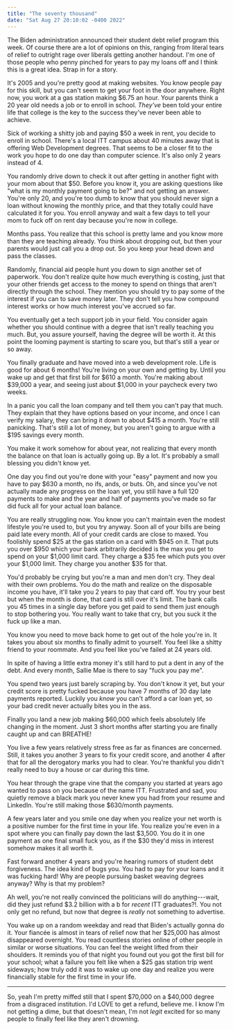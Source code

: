 ```yaml
---
title: "The seventy thousand"
date: "Sat Aug 27 20:10:02 -0400 2022"
---
```


The Biden administration announced their student debt relief program this
week. Of course there are a lot of opinions on this, ranging from literal
tears of relief to outright rage over liberals getting another handout. I'm
one of those people who penny pinched for years to pay my loans off and I
think this is a great idea. Strap in for a story.

It's 2005 and you're pretty good at making websites. You know people pay for
this skill, but you can't seem to get your foot in the door anywhere. Right
now, you work at a gas station making $6.75 an hour. Your parents think a 20
year old needs a job or to enroll in school. _They've_ been told your entire
life that college is the key to the success they've never been able to
achieve.

Sick of working a shitty job and paying $50 a week in rent, you decide to
enroll in school. There's a local ITT campus about 40 minutes away that is
offering Web Development degrees. That seems to be a closer fit to the work
you hope to do one day than computer science. It's also only 2 years instead
of 4.

You randomly drive down to check it out after getting in another fight with
your mom about that $50. Before you know it, you are asking questions like
"what is my monthly payment going to be?" and not getting an answer. You're
only 20, and you're too dumb to know that you should never sign a loan without
knowing the monthly price, and that they totally could have calculated it for
you. You enroll anyway and wait a few days to tell your mom to fuck off on
rent day because you're now in college.

Months pass. You realize that this school is pretty lame and you know more
than they are teaching already. You think about dropping out, but then your
parents would just call you a drop out. So you keep your head down and pass
the classes.

Randomly, financial aid people hunt you down to sign another set of paperwork.
You don't realize quite how much everything is costing, just that your other
friends get access to the money to spend on things that aren't directly
through the school. They mention you should try to pay some of the interest if
you can to save money later. They don't tell you how compound interest works
or how much interest you've accrued so far.

You eventually get a tech support job in your field. You consider again
whether you should continue with a degree that isn't really teaching you much.
But, you assure yourself, having the degree will be worth it. At this point
the looming payment is starting to scare you, but that's still a year or so
away.

You finally graduate and have moved into a web development role. Life is good
for about 6 months! You're living on your own and getting by. Until you wake
up and get that first bill for $610 a month. You're making about $39,000 a
year, and seeing just about $1,000 in your paycheck every two weeks.

In a panic you call the loan company and tell them you can't pay that much.
They explain that they have options based on your income, and once I can
verify my salary, they can bring it down to about $415 a month. You're still
panicking. That's still a lot of money, but you aren't going to argue with a
$195 savings every month.

You make it work somehow for about year, not realizing that every month the
balance on that loan is actually going up. By a lot. It's probably a small
blessing you didn't know yet.

One day you find out you're done with your "easy" payment and now you have to
pay $630 a month, no ifs, ands, or buts. Oh, and since you've not actually
made any progress on the loan yet, you still have a full 120 payments to make
and the year and half of payments you've made so far did fuck all for your
actual loan balance.

You are really struggling now. You know you can't maintain even the modest
lifestyle you're used to, but you try anyway. Soon all of your bills are being
paid late every month. All of your credit cards are close to maxed. You
foolishly spend $25 at the gas station on a card with $945 on it. That puts
you over $950 which your bank arbitrarily decided is the max you get to spend
on your $1,000 limit card. They charge a $35 fee which puts you over your
$1,000 limit. They charge you another $35 for that.

You'd probably be crying but you're a man and men don't cry. They deal with
their own problems. You do the math and realize on the disposable income you
have, it'll take you 2 years to pay that card off. You try your best but when
the month is done, that card is still over it's limit. The bank calls you 45
times in a single day before you get paid to send them just enough to stop
bothering you. You really want to take that cry, but you suck it the fuck up
like a man.

You know you need to move back home to get out of the hole you're in. It takes
you about six months to finally admit to yourself. You feel like a shitty
friend to your roommate. And you feel like you've failed at 24 years old.

In spite of having a little extra money it's still hard to put a dent in any
of the debt. And every month, Sallie Mae is there to say "fuck you pay me".

You spend two years just barely scraping by. You don't know it yet, but your
credit score is pretty fucked because you have 7 months of 30 day late
payments reported. Luckily you _know_ you can't afford a car loan yet, so your
bad credit never actually bites you in the ass.

Finally you land a new job making $60,000 which feels absolutely life changing
in the moment. Just 3 short months after starting you are finally caught up
and can BREATHE!

You live a few years relatively stress free as far as finances are concerned.
Still, it takes you another 3 years to fix your credit score, and another 4
after that for all the derogatory marks you had to clear. You're thankful you
didn't really need to buy a house or car during this time.

You hear through the grape vine that the company you started at years ago
wanted to pass on you because of the name ITT. Frustrated and sad, you quietly
remove a black mark you never knew you had from your resume and LinkedIn.
You're still making those $630/month payments.

A few years later and you smile one day when you realize your net worth is a
positive number for the first time in your life. You realize you're even in a
spot where you can finally pay down the last $3,500. You do it in one payment
as one final small fuck you, as if the $30 they'd miss in interest somehow
makes it all worth it.

Fast forward another 4 years and you're hearing rumors of student debt
forgiveness. The idea kind of bugs you. You had to pay for your loans and it
was fucking hard! Why are people pursuing basket weaving degrees anyway? Why
is that my problem?

Ah well, you're not really convinced the politicians will do anything---wait,
did they just refund $3.2 billion with a b for _recent_ ITT graduates?!. You
not only get no refund, but now that degree is _really_ not something to
advertise.

You wake up on a random weekday and read that Biden's actually gonna do it.
Your fiancée is almost in tears of relief now that her $25,000 has almost
disappeared overnight. You read countless stories online of other people in
similar or worse situations. You can feel the weight lifted from their
shoulders. It reminds you of that night you found out you got the first bill
for your school; what a failure you felt like when a $25 gas station trip went
sideways; how truly odd it was to wake up one day and realize you were
financially stable for the first time in your life.

---

So, yeah I'm pretty miffed still that I spent $70,000 on a $40,000 degree from
a disgraced institution. I'd LOVE to get a refund, believe me. I know I'm not
getting a dime, but that doesn't mean, I'm not _legit_ excited for so many
people to finally feel like they aren't drowning.
